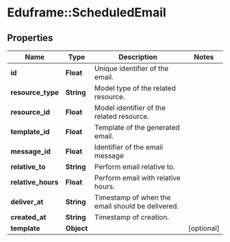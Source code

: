 # Eduframe::ScheduledEmail

## Properties
Name | Type | Description | Notes
------------ | ------------- | ------------- | -------------
**id** | **Float** | Unique identifier of the email. | 
**resource_type** | **String** | Model type of the related resource. | 
**resource_id** | **Float** | Model identifier of the related resource. | 
**template_id** | **Float** | Template of the generated email. | 
**message_id** | **Float** | Identifier of the email message | 
**relative_to** | **String** | Perform email relative to. | 
**relative_hours** | **Float** | Perform email with relative hours. | 
**deliver_at** | **String** | Timestamp of when the email should be delivered. | 
**created_at** | **String** | Timestamp of creation. | 
**template** | **Object** |  | [optional] 


